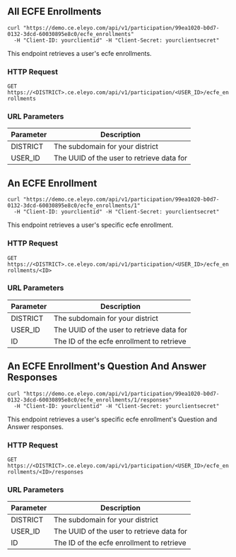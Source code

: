 ## All ECFE Enrollments


```shell
curl "https://demo.ce.eleyo.com/api/v1/participation/99ea1020-b0d7-0132-3dcd-60030895e8c0/ecfe_enrollments"
  -H "Client-ID: yourclientid" -H "Client-Secret: yourclientsecret"
```

This endpoint retrieves a user's ecfe enrollments.

### HTTP Request

`GET https://<DISTRICT>.ce.eleyo.com/api/v1/participation/<USER_ID>/ecfe_enrollments`

### URL Parameters

Parameter | Description
--------- | -----------
DISTRICT | The subdomain for your district
USER_ID | The UUID of the user to retrieve data for

## An ECFE Enrollment


```shell
curl "https://demo.ce.eleyo.com/api/v1/participation/99ea1020-b0d7-0132-3dcd-60030895e8c0/ecfe_enrollments/1"
  -H "Client-ID: yourclientid" -H "Client-Secret: yourclientsecret"
```

This endpoint retrieves a user's specific ecfe enrollment.

### HTTP Request

`GET https://<DISTRICT>.ce.eleyo.com/api/v1/participation/<USER_ID>/ecfe_enrollments/<ID>`

### URL Parameters

Parameter | Description
--------- | -----------
DISTRICT | The subdomain for your district
USER_ID | The UUID of the user to retrieve data for
ID | The ID of the ecfe enrollment to retrieve

## An ECFE Enrollment's Question And Answer Responses


```shell
curl "https://demo.ce.eleyo.com/api/v1/participation/99ea1020-b0d7-0132-3dcd-60030895e8c0/ecfe_enrollments/1/responses"
  -H "Client-ID: yourclientid" -H "Client-Secret: yourclientsecret"
```

This endpoint retrieves a user's specific ecfe enrollment's Question and Answer responses.

### HTTP Request

`GET https://<DISTRICT>.ce.eleyo.com/api/v1/participation/<USER_ID>/ecfe_enrollments/<ID>/responses`

### URL Parameters

Parameter | Description
--------- | -----------
DISTRICT | The subdomain for your district
USER_ID | The UUID of the user to retrieve data for
ID | The ID of the ecfe enrollment to retrieve
